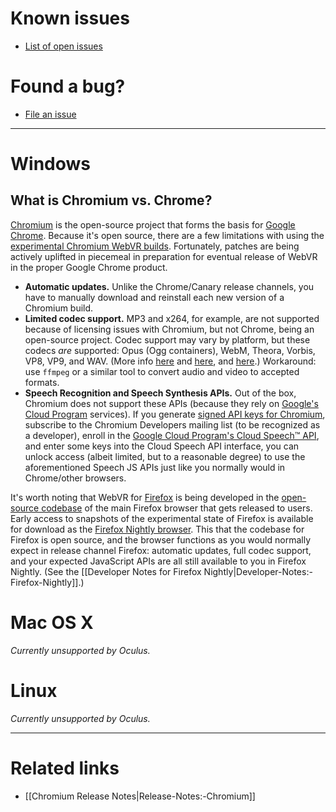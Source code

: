 # Known issues

* [List of open issues](https://github.com/toji/chrome-webvr-issues/issues)

# Found a bug?

* [File an issue](https://github.com/toji/chrome-webvr-issues/issues/new)

<hr>

# Windows

## What is Chromium vs. Chrome?

[Chromium](https://www.chromium.org/) is the open-source project that forms the basis for [Google Chrome](https://www.google.com/chrome/). Because it's open source, there are a few limitations with using the [experimental Chromium WebVR builds](https://webvr.info/get-chrome/). Fortunately, patches are being actively uplifted in piecemeal in preparation for eventual release of WebVR in the proper Google Chrome product.

* **Automatic updates.** Unlike the Chrome/Canary release channels, you have to manually download and reinstall each new version of a Chromium build.
* **Limited codec support.** MP3 and x264, for example, are not supported because of licensing issues with Chromium, but not Chrome, being an open-source project. Codec support may vary by platform, but these codecs _are_ supported: Opus (Ogg containers), WebM, Theora, Vorbis, VP8, VP9, and WAV. (More info [here](https://www.chromium.org/audio-video) and [here](https://www.chromium.org/developers/design-documents/video), and [here](https://chromium.googlesource.com/chromium/src/+/master/docs/chromium_browser_vs_google_chrome.md#Chromium).) Workaround: use `ffmpeg` or a similar tool to convert audio and video to accepted formats.
* **Speech Recognition and Speech Synthesis APIs.** Out of the box, Chromium does not support these APIs (because they rely on [Google's Cloud Program](https://cloud.google.com/) services). If you generate [signed API keys for Chromium](https://www.chromium.org/developers/how-tos/api-keys), subscribe to the Chromium Developers mailing list (to be recognized as a developer), enroll in the [Google Cloud Program's Cloud Speech™ API](https://cloud.google.com/speech/), and enter some keys into the Cloud Speech API interface, you can unlock access (albeit limited, but to a reasonable degree) to use the aforementioned Speech JS APIs just like you normally would in Chrome/other browsers.

It's worth noting that WebVR for [Firefox](https://www.mozilla.org/firefox/) is being developed in the [open-source codebase](https://hg.mozilla.org/mozilla-central/) of the main Firefox browser that gets released to users. Early access to snapshots of the experimental state of Firefox is available for download as the [Firefox Nightly browser](https://nightly.mozilla.org/). This that the codebase for Firefox is open source, and the browser functions as you would normally expect in release channel Firefox: automatic updates, full codec support, and your expected JavaScript APIs are all still available to you in Firefox Nightly. (See the [[Developer Notes for Firefox Nightly|Developer-Notes:-Firefox-Nightly]].)

# Mac OS X

_Currently unsupported by Oculus._

# Linux

_Currently unsupported by Oculus._

<hr>

# Related links

* [[Chromium Release Notes|Release-Notes:-Chromium]]
